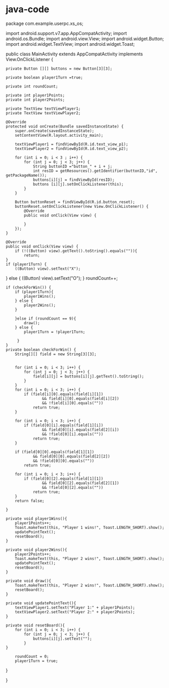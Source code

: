 # java-code
package com.example.userpc.xs_os;

import android.support.v7.app.AppCompatActivity;
import android.os.Bundle;
import android.view.View;
import android.widget.Button;
import android.widget.TextView;
import android.widget.Toast;

public class MainActivity extends AppCompatActivity implements View.OnClickListener {

    private Button [][] buttons = new Button[3][3];

    private boolean player1Turn =true;

    private int roundCount;

    private int player1Points;
    private int player2Points;

    private TextView textViewPlayer1;
    private TextView textViewPlayer2;

    @Override
    protected void onCreate(Bundle savedInstanceState) {
        super.onCreate(savedInstanceState);
        setContentView(R.layout.activity_main);

        textViewPlayer1 = findViewById(R.id.text_view_p1);
        textViewPlayer2 = findViewById(R.id.text_view_p2);

        for (int i = 0; i < 3 ; i++) {
            for (int j = 0; j < 3; j++) {
                String buttonID ="button_" + i + j;
                int resID = getResources().getIdentifier(buttonID,"id", getPackageName());
                buttons[i][j] = findViewById(resID);
                buttons [i][j].setOnClickListener(this);
            }
        }

        Button buttonReset = findViewById(R.id.button_reset);
        buttonReset.setOnClickListener(new View.OnClickListener() {
            @Override
            public void onClick(View view) {

            }
        });
    }

    @Override
    public void onClick(View view) {
        if (!((Button) view).getText().toString().equals("")){
            return;
    }
    if (player1Turn) {
        ((Button) view).setText("X");
   } else {
        ((Button) view).setText("O");
    }
    roundCount++;

    if (checkForWin()) {
        if (player1Turn){
            player1Wins();
        } else {
            player2Wins();
        }

        }else if (roundCount == 9){
            draw();
        } else {
            player1Turn = !player1Turn;

         }
    }
    private boolean checkForWin() {
        String[][] field = new String[3][3];


        for (int i = 0; i < 3; i++) {
            for (int j = 0; j < 3; j++) {
                field[i][j] = buttons[i][j].getText().toString();
            }
        }
        for (int i = 0; i < 3; i++) {
            if (field[i][0].equals(field[i][1])
                    && field[i][0].equals(field[i][2])
                    && !field[i][0].equals(""))
                return true;
        }

        for (int i = 0; i < 3; i++) {
            if (field[0][i].equals(field[1][i])
                    && field[0][i].equals(field[2][i])
                    && !field[0][i].equals(""))
                return true;
        }

        if (field[0][0].equals(field[1][1])
                && field[0][0].equals(field[2][2])
                && !field[0][0].equals(""))
            return true;

        for (int i = 0; i < 3; i++) {
            if (field[0][2].equals(field[1][1])
                    && field[0][2].equals(field[2][1])
                    && !field[0][2].equals(""))
                return true;
        }
        return false;

    }

    private void player1Wins(){
        player1Points++;
        Toast.makeText(this, "Player 1 wins!", Toast.LENGTH_SHORT).show();
        updatePointText();
        resetBoard();
    }

    private void player2Wins(){
        player2Points++;
        Toast.makeText(this, "Player 2 wins!", Toast.LENGTH_SHORT).show();
        updatePointText();
        resetBoard();
    }

    private void draw(){
        Toast.makeText(this, "Player 2 wins!", Toast.LENGTH_SHORT).show();
        resetBoard();
    }

    private void updatePointText(){
        textViewPlayer1.setText("Player 1:" + player1Points);
        textViewPlayer2.setText("Player 2:" + player2Points);
    }

    private void resetBoard(){
        for (int i = 0; i < 3; i++) {
            for (int j = 0; j < 3; j++) {
                buttons[i][j].setText("");
            }
    }

        roundCount = 0;
        player1Turn = true;
}

}

